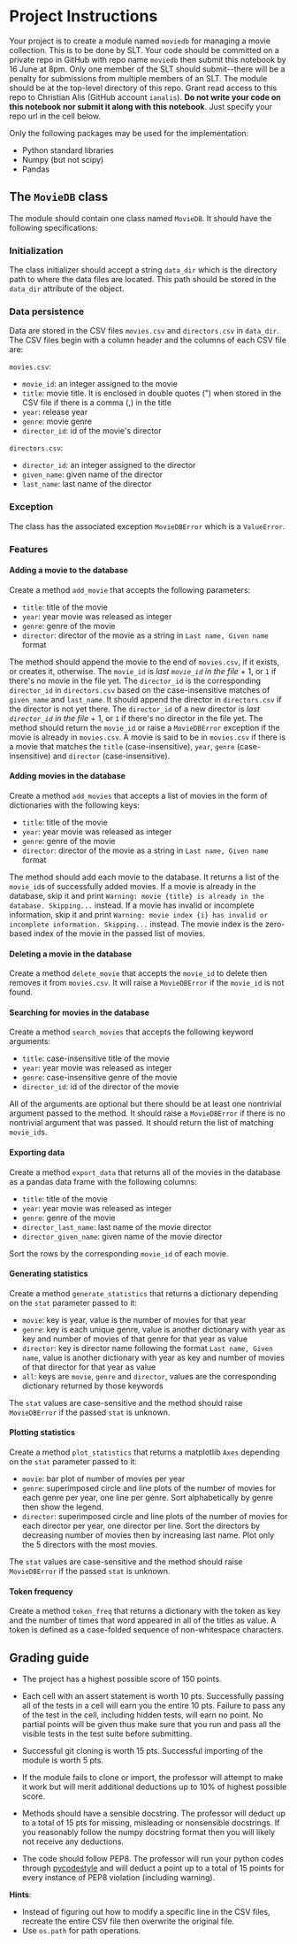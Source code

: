 # Project Instructions

Your project is to create a module named `moviedb` for managing a movie collection. This is to be done by SLT. Your code should be committed on a private repo in GitHub with repo name `moviedb` then submit this notebook by 16 June at 8pm. Only one member of the SLT should submit--there will be a penalty for submissions from multiple members of an SLT. The module should be at the top-level directory of this repo. Grant read access to this repo to Christian Alis (GitHub account `ianalis`). **Do not write your code on this notebook nor submit it along with this notebook**. Just specify your repo url in the cell below.

Only the following packages may be used for the implementation:

* Python standard libraries
* Numpy (but not scipy)
* Pandas

## The `MovieDB` class

The module should contain one class named `MovieDB`. It should have the following specifications:

### Initialization

The class initializer should accept a string `data_dir` which is the directory path to where the data files are located. This path should be stored in the `data_dir` attribute of the object.

### Data persistence

Data are stored in the CSV files `movies.csv` and `directors.csv` in `data_dir`. The CSV files begin with a column header and the columns of each CSV file are:

`movies.csv`:
  - `movie_id`: an integer assigned to the movie
  - `title`: movie title. It is enclosed in double quotes (") when stored in the CSV file if there is a comma (,) in the title
  - `year`: release year
  - `genre`: movie genre
  - `director_id`: id of the movie's director
  
`directors.csv`:
 - `director_id`: an integer assigned to the director
 - `given_name`: given name of the director
 - `last_name`: last name of the director

### Exception

The class has the associated exception `MovieDBError` which is a `ValueError`.

### Features

#### Adding a movie to the database

Create a method `add_movie` that accepts the following parameters:
  - `title`: title of the movie
  - `year`: year movie was released as integer
  - `genre`: genre of the movie
  - `director`: director of the movie as a string in `Last name, Given name` format
  
  The method should append the movie to the end of `movies.csv`, if it exists, or creates it, otherwise. The `movie_id` is _last `movie_id` in the file_ + 1, or `1` if there's no movie in the file yet. The `director_id` is the corresponding `director_id` in `directors.csv` based on the case-insensitive matches of `given_name` and `last_name`. It should append the director in `directors.csv` if the director is not yet there. The `director_id` of a new director is _last `director_id` in the file_ + 1, or `1` if there's no director in the file yet. The method should return the `movie_id` or raise a `MovieDBError` exception if the movie is already in `movies.csv`. A movie is said to be in `movies.csv` if there is a movie that matches the `title` (case-insensitive), `year`, `genre` (case-insensitive) and `director` (case-insensitive).

#### Adding movies in the database

Create a method `add_movies` that accepts a list of movies in the form of dictionaries with the following keys:
  - `title`: title of the movie
  - `year`: year movie was released as integer
  - `genre`: genre of the movie
  - `director`: director of the movie as a string in `Last name, Given name` format
  
  The method should add each movie to the database. It returns a list of the `movie_id`s of successfully added movies. If a movie is already in the database, skip it and print `Warning: movie {title} is already in the database. Skipping...` instead. If a movie has invalid or incomplete information, skip it and print `Warning: movie index {i} has invalid or incomplete information. Skipping...` instead. The movie index is the zero-based index of the movie in the passed list of movies.
  
#### Deleting a movie in the database

Create a method `delete_movie` that accepts the `movie_id` to delete then removes it from `movies.csv`. It will raise a `MovieDBError` if the `movie_id` is not found.
  
#### Searching for movies in the database

Create a method `search_movies` that accepts the following keyword arguments:
  - `title`: case-insensitive title of the movie
  - `year`: year movie was released as integer
  - `genre`: case-insensitive genre of the movie
  - `director_id`: id of the director of the movie

All of the arguments are optional but there should be at least one nontrivial argument passed to the method. It should raise a `MovieDBError` if there is no nontrivial argument that was passed. It should return the list of matching `movie_id`s.

#### Exporting data

Create a method `export_data` that returns all of the movies in the database as a pandas data frame with the following columns:
  - `title`: title of the movie
  - `year`: year movie was released as integer
  - `genre`: genre of the movie
  - `director_last_name`: last name of the movie director
  - `director_given_name`: given name of the movie director
  
Sort the rows by the corresponding `movie_id` of each movie.
  
#### Generating statistics

Create a method `generate_statistics` that returns a dictionary depending on the `stat` parameter passed to it:
  - `movie`: key is year, value is the number of movies for that year
  - `genre`: key is each unique genre, value is another dictionary with year as key and number of movies of that genre for that year as value
  - `director`: key is director name following the format `Last name, Given name`, value is another dictionary with year as key and number of movies of that director for that year as value
  - `all`: keys are `movie`, `genre` and `director`, values are the corresponding dictionary returned by those keywords

The `stat` values are case-sensitive and the method should raise `MovieDBError` if the passed `stat` is unknown.

#### Plotting statistics

Create a method `plot_statistics` that returns a matplotlib `Axes` depending on the `stat` parameter passed to it:
  - `movie`: bar plot of number of movies per year
  - `genre`: superimposed circle and line plots of the number of movies for each genre per year, one line per genre. Sort alphabetically by genre then show the legend.
  - `director`: superimposed circle and line plots of the number of movies for each director per year, one director per line. Sort the directors by decreasing number of movies then by increasing last name. Plot only the 5 directors with the most movies.
  
The `stat` values are case-sensitive and the method should raise `MovieDBError` if the passed `stat` is unknown.
  
#### Token frequency

Create a method `token_freq` that returns a dictionary with the token as key and the number of times that word appeared in all of the titles as value. A token is defined as a case-folded sequence of non-whitespace characters. 


## Grading guide

* The project has a highest possible score of 150 points.

* Each cell with an assert statement is worth 10 pts. Successfully passing all of the tests in a cell will earn you the entire 10 pts. Failure to pass any of the test in the cell, including hidden tests, will earn no point. No partial points will be given thus make sure that you run and pass all the visible tests in the test suite before submitting.

* Successful git cloning is worth 15 pts. Successful importing of the module is worth 5 pts. 

* If the module fails to clone or import, the professor will attempt to make it work but will merit additional deductions up to 10% of highest possible score.

* Methods should have a sensible docstring. The professor will deduct up to a total of 15 pts for missing, misleading or nonsensible docstrings. If you reasonably follow the numpy docstring format then you will likely not receive any deductions.

* The code should follow PEP8. The professor will run your python codes through [pycodestyle](https://pypi.org/project/pycodestyle/) and will deduct a point up to a total of 15 points for every instance of PEP8 violation (including warning).

**Hints**: 
* Instead of figuring out how to modify a specific line in the CSV files, recreate the entire CSV file then overwrite the original file.
* Use `os.path` for path operations.